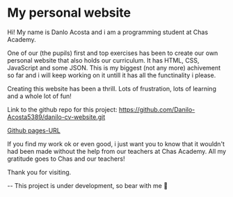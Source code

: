# My personal website


Hi! My name is Danlo Acosta and i am a programming student at Chas Academy. 

One of our (the pupils) first and top exercises has been to create our own personal website that also holds our curriculum. It has HTML, CSS, JavaScript and some JSON. This is my biggest (not any more) achivement so far and i will keep working on it untill it has all the functinality i please.

Creating this website has been a thrill. Lots of frustration, lots of learning and a whole lot of fun!

Link to the github repo for this project: https://github.com/Danilo-Acosta5389/danilo-cv-website.git

[Github pages-URL](https://danilo-acosta5389.github.io/danilo-cv-website/)

If you find my work ok or even good, i just want you to know that it wouldn't had been made without the help from our teachers at Chas Academy. All my gratitude goes to Chas and our teachers!

Thank you for visiting.

-- This project is under development, so bear with me 🐻
